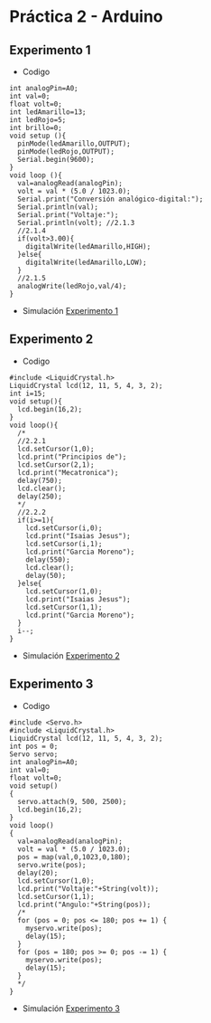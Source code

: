 # Práctica 2 - Arduino
## Experimento 1
- Codigo
~~~
int analogPin=A0;
int val=0;
float volt=0;
int ledAmarillo=13;
int ledRojo=5;
int brillo=0;
void setup (){
  pinMode(ledAmarillo,OUTPUT);
  pinMode(ledRojo,OUTPUT);
  Serial.begin(9600);
}
void loop (){
  val=analogRead(analogPin);
  volt = val * (5.0 / 1023.0);
  Serial.print("Conversión analógico-digital:");
  Serial.println(val);
  Serial.print("Voltaje:");
  Serial.println(volt); //2.1.3
  //2.1.4
  if(volt>3.00){
    digitalWrite(ledAmarillo,HIGH);
  }else{
  	digitalWrite(ledAmarillo,LOW);
  }
  //2.1.5
  analogWrite(ledRojo,val/4); 
}
~~~
- Simulación 
[Experimento 1]( https://www.tinkercad.com/things/h9Bk7t086mj )

## Experimento 2
- Codigo

~~~
#include <LiquidCrystal.h>
LiquidCrystal lcd(12, 11, 5, 4, 3, 2);
int i=15;
void setup(){
  lcd.begin(16,2);
}
void loop(){
  /*
  //2.2.1
  lcd.setCursor(1,0);
  lcd.print("Principios de");
  lcd.setCursor(2,1);
  lcd.print("Mecatronica");
  delay(750);
  lcd.clear();
  delay(250);
  */
  //2.2.2
  if(i>=1){
    lcd.setCursor(i,0);
    lcd.print("Isaias Jesus");
    lcd.setCursor(i,1);
    lcd.print("Garcia Moreno");
    delay(550);
    lcd.clear();
    delay(50);
  }else{
    lcd.setCursor(1,0);
    lcd.print("Isaias Jesus");
    lcd.setCursor(1,1);
    lcd.print("Garcia Moreno");
  }
  i--;
}
~~~
- Simulación 
[Experimento 2](https://www.tinkercad.com/things/jN2yGjUiO2b)

## Experimento 3
- Codigo

~~~
#include <Servo.h>
#include <LiquidCrystal.h>
LiquidCrystal lcd(12, 11, 5, 4, 3, 2);
int pos = 0;
Servo servo;
int analogPin=A0;
int val=0;
float volt=0;
void setup()
{
  servo.attach(9, 500, 2500);
  lcd.begin(16,2);
}
void loop()
{
  val=analogRead(analogPin);
  volt = val * (5.0 / 1023.0);
  pos = map(val,0,1023,0,180);
  servo.write(pos);
  delay(20);
  lcd.setCursor(1,0);
  lcd.print("Voltaje:"+String(volt));
  lcd.setCursor(1,1);
  lcd.print("Angulo:"+String(pos));
  /*
  for (pos = 0; pos <= 180; pos += 1) {
    myservo.write(pos);
    delay(15); 
  }
  for (pos = 180; pos >= 0; pos -= 1) {
    myservo.write(pos);
    delay(15); 
  }
  */
}
~~~
- Simulación 
[Experimento 3](https://www.tinkercad.com/things/aVhPzS2edHc)
